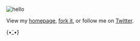 ![hello](https://github.com/user-attachments/assets/485de95c-7b5a-4097-9b47-de8500159d36)

View my [homepage](https://8lee.ai/), [fork it](https://github.com/8bittts/8leeai), or follow me on [Twitter](https://twitter.com/8bit/).

{•̃_•̃}
